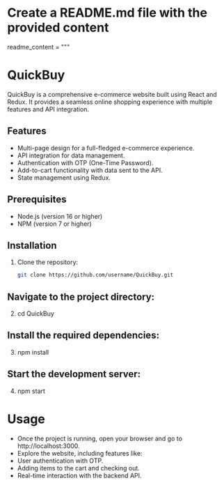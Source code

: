 # Create a README.md file with the provided content

readme_content = """
# QuickBuy

QuickBuy is a comprehensive e-commerce website built using React and Redux. It provides a seamless online shopping experience with multiple features and API integration.

## Features
- Multi-page design for a full-fledged e-commerce experience.
- API integration for data management.
- Authentication with OTP (One-Time Password).
- Add-to-cart functionality with data sent to the API.
- State management using Redux.

## Prerequisites
- Node.js (version 16 or higher)
- NPM (version 7 or higher)

## Installation
1. Clone the repository:
   ```bash
   git clone https://github.com/username/QuickBuy.git
## Navigate to the project directory:
2. cd QuickBuy

## Install the required dependencies:
3. npm install

## Start the development server:
4. npm start

# Usage
- Once the project is running, open your browser and go to http://localhost:3000.
- Explore the website, including features like:
 - User authentication with OTP.
 - Adding items to the cart and checking out.
 - Real-time interaction with the backend API.


